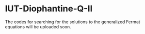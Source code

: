 # IUT-Diophantine-Q-II

The codes for searching for the solutions to the generalized Fermat equations will be uploaded soon.